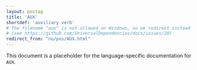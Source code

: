 ```yaml
---
layout: postag
title: 'AUX'
shortdef: 'auxiliary verb'
# The filename "aux" is not allowed on Windows, so we redirect instead
# (see https://github.com/UniversalDependencies/docs/issues/20)
redirect_from: "no/pos/AUX.html"
---
```


This document is a placeholder for the language-specific documentation
for `AUX`.
